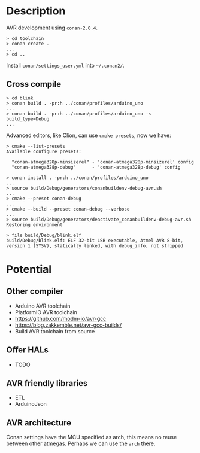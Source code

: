 Description
===========
AVR development using `conan-2.0.4`.

~~~~
> cd toolchain
> conan create .
...
> cd ..
~~~~

Install `conan/settings_user.yml` into `~/.conan2/`.

Cross compile
-------------
~~~~
> cd blink
> conan build . -pr:h ../conan/profiles/arduino_uno
...
> conan build . -pr:h ../conan/profiles/arduino_uno -s build_type=Debug
...
~~~~

Advanced editors, like Clion, can use `cmake presets`, now we have:
~~~~
> cmake --list-presets
Available configure presets:

  "conan-atmega328p-minsizerel" - 'conan-atmega328p-minsizerel' config
  "conan-atmega328p-debug"      - 'conan-atmega328p-debug' config
~~~~

~~~~
> conan install . -pr:h ../conan/profiles/arduino_uno
...
> source build/Debug/generators/conanbuildenv-debug-avr.sh
...
> cmake --preset conan-debug
...
> cmake --build --preset conan-debug --verbose
...
> source build/Debug/generators/deactivate_conanbuildenv-debug-avr.sh
Restoring environment
~~~~

~~~~
> file build/Debug/blink.elf
build/Debug/blink.elf: ELF 32-bit LSB executable, Atmel AVR 8-bit, version 1 (SYSV), statically linked, with debug_info, not stripped
~~~~

Potential
=========

Other compiler
--------------
* Arduino AVR toolchain
* PlatformIO AVR toolchain
* https://github.com/modm-io/avr-gcc
* https://blog.zakkemble.net/avr-gcc-builds/
* Build AVR toolchain from source

Offer HALs
----------
* TODO

AVR friendly libraries
----------------------
* ETL
* ArduinoJson

AVR architecture
----------------
Conan settings have the MCU specified as arch, this means no reuse between other atmegas.
Perhaps we can use the `arch` there.

